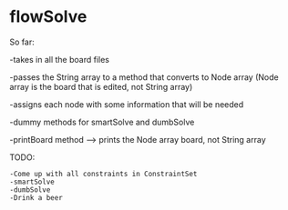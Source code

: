 # flowSolve

So far:

-takes in all the board files

-passes the String array to a method that converts to Node array
	(Node array is the board that is edited, not String array)

-assigns each node with some information that will be needed

-dummy methods for smartSolve and dumbSolve

-printBoard method --> prints the Node array board, not String array


TODO:

	-Come up with all constraints in ConstraintSet
	-smartSolve
	-dumbSolve
	-Drink a beer
